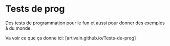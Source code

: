 # Tests de prog
Des tests de programmation pour le fun et aussi pour donner des exemples à du monde.

Va voir ce que ça donne ici: [artivain.github.io/Tests-de-prog]